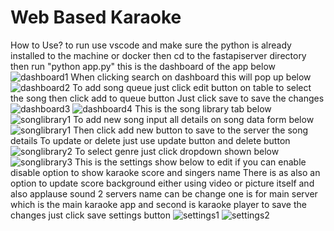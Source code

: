 # Web Based Karaoke

How to Use?
to run use vscode and make sure the python is already installed to the machine or docker
then cd to the fastapiserver directory then run "python app.py"
this is the dashboard of the app below
![dashboard1](https://github.com/user-attachments/assets/b102cf43-c583-4724-8d15-793195442570)
When clicking search on dashboard this will pop up below
![dashboard2](https://github.com/user-attachments/assets/e8b2a309-1583-4e97-a783-a3328ddfbbc5)
To add song queue just click edit button on table to select the song then click add to queue button
Just click save to save the changes
![dashboard3](https://github.com/user-attachments/assets/ed562414-fa02-4f29-bd88-304172228429)
![dashboard4](https://github.com/user-attachments/assets/64d71e0d-babb-4e72-a821-927bffe11fb5)
This is the song library tab below
![songlibrary1](https://github.com/user-attachments/assets/9fab59da-c9d3-49a5-b0ea-7e99012016cb)
To add new song input all details on song data form below
![songlibrary1](https://github.com/user-attachments/assets/d8c29d2d-496c-46a3-883d-09b37806585c)
Then click add new button to save to the server the song details
To update or delete just use update button and delete button
![songlibrary2](https://github.com/user-attachments/assets/1c429385-bf29-4082-ba2d-2f923e798fa4)
To select genre just click dropdown shown below
![songlibrary3](https://github.com/user-attachments/assets/488eb0e3-c802-42fe-b792-91948d0ab797)
This is the settings show below to edit if you can enable disable option to show karaoke score
and singers name
There is as also an option to update score background either using video or picture itself
and also applause sound
2 servers name can be change one is for main server which is the main karaoke app and second is karaoke player
to save the changes just click save settings button
![settings1](https://github.com/user-attachments/assets/e7e4501b-a941-4b91-a791-c9895f7498f3)
![settings2](https://github.com/user-attachments/assets/e6006b0c-b17a-4d65-a7b9-de00579ab6d5)

